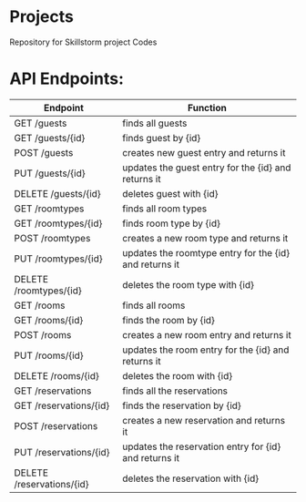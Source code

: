 # Projects
Repository for Skillstorm project Codes

# API Endpoints:

| Endpoint | Function |
|----------|----------|
| GET /guests |	finds all guests |
| GET /guests/{id} | finds guest by {id} |
| POST /guests	| creates new guest entry and returns it |
| PUT /guests/{id} |	updates the guest entry for the {id} and returns it |
| DELETE /guests/{id} |	deletes guest with {id} |
| GET /roomtypes |	finds all room types |
| GET /roomtypes/{id} |	finds room type by {id} |
| POST /roomtypes |	creates a new room type and returns it |
| PUT /roomtypes/{id} |	updates the roomtype entry for the {id} and returns it |
| DELETE /roomtypes/{id}	| deletes the room type with {id} |
| GET /rooms |	finds all rooms|
| GET /rooms/{id} |	finds the room by {id} |
| POST /rooms |	creates a new room entry and returns it |
| PUT /rooms/{id} |	updates the room entry for the {id} and returns it |
| DELETE /rooms/{id} |	deletes the room with {id} |
| GET /reservations |	finds all the reservations |
| GET /reservations/{id} |	finds the reservation by {id} |
| POST /reservations |	creates a new reservation and returns it |
| PUT /reservations/{id} | updates the reservation entry for {id} and returns it |
| DELETE /reservations/{id} |	deletes the reservation with {id} |
